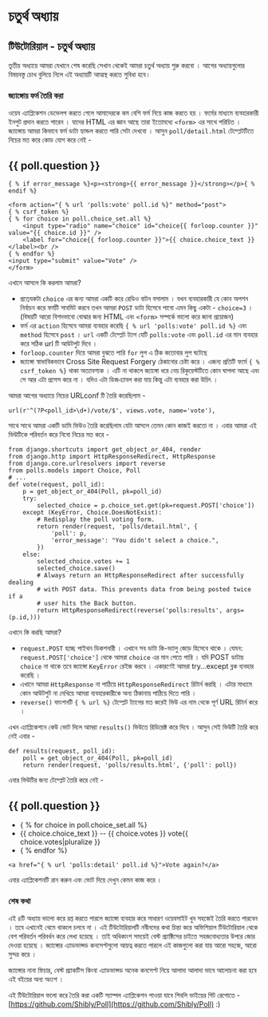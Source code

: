 # চতুর্থ অধ্যায়

## টিউটোরিয়াল - চতুর্থ অধ্যায়

তৃতীয় অধ্যায়ে আমরা যেখানে শেষ করেছি সেখান থেকেই আমরা চতুর্থ অধ্যায় শুরু করবো । আগের অধ্যায়গুলোর বিষয়বস্তু চোখ বুলিয়ে নিলে এই অধ্যায়টি আত্মস্থ করতে সুবিধা হবে।

### জ্যাঙ্গোয় ফর্ম তৈরি করা

ওয়েব এ্যাপ্লিকেশন ডেভেলপ করতে গেলে আমাদেরকে কম বেশি ফর্ম নিয়ে কাজ করতে হয় । ফর্মের মাধ্যমে ব্যবহারকারী ইনপুট প্রদান করতে পারেন । যাদের HTML এর জ্ঞান আছে তারা ইতোমধ্যে `<form>` এর সাথে পরিচিত । জ্যাঙ্গোয় আমরা কিভাবে ফর্ম ডাটা হ্যান্ডল করতে পারি সেটা দেখবো । আসুন `poll/detail.html` টেম্প্লেটটিতে নিচের মত করে কোড যোগ করে নেই -

## {{ poll.question }}

```text
{ % if error_message %}<p><strong>{{ error_message }}</strong></p>{ % endif %}

<form action="{ % url 'polls:vote' poll.id %}" method="post">
{ % csrf_token %}
{ % for choice in poll.choice_set.all %}
    <input type="radio" name="choice" id="choice{{ forloop.counter }}" value="{{ choice.id }}" />
    <label for="choice{{ forloop.counter }}">{{ choice.choice_text }}</label><br />
{ % endfor %}
<input type="submit" value="Vote" />
</form>
```

এখানে আসলে কি করলাম আমরা?

* প্রতে্যকটা `choice` এর জন্য আমরা একটি করে রেডিও বাটন বসালাম । যখন ব্যবহারকারী যে কোন অপশন নির্বাচন করে ফর্মটি সাবমিট করবে তখন আমরা `POST` ডাটা হিসেবে পাবো এমন কিছু একটা - `choice=3` । \(বিষয়টি আরো বিশদভাবো বোঝার জন্য HTML এবং `<form>` সম্পর্কে ভালো করে জানা প্রয়োজন\)
* ফর্ম এর `action` হিসেবে আমরা ব্যবহার করেছি `{ % url 'polls:vote' poll.id %}` এবং `method` হিসেবে `post` । `url` একটি টেম্প্লেট ট্যাগ যেটি `polls:vote` এবং `poll.id` এর মান ব্যবহার করে সঠিক url টি আউটপুট দিবে ।
* `forloop.counter` দিয়ে আমরা বুঝতে পারি `for` লুপ এ ঠিক কতোবার লুপ ঘটেছে
* জ্যাঙ্গো স্বাভাবিকভাবে Cross Site Request Forgery ঠেকানোর চেষ্টা করে । এজন্য প্রতিটি ফর্মে `{ % csrf_token %}` থাকা অত্যাবশ্যক । এটি না থাকলে জ্যাঙ্গো ধরে নেয় রিকুয়েস্টটিতে কোন ঘাপলা আছে এবং সে আর এটা প্রসেস করে না । যদিও এটা ডিজএ্যাবল করা যায় কিন্তু এটা ব্যবহার করা উচিৎ ।

আমরা আগের অধ্যায়ে নিচের URLconf টি তৈরি করেছিলাম -

```text
url(r'^(?P<poll_id>\d+)/vote/$', views.vote, name='vote'), 
```

সাথে সাথে আমরা একটি ডামি ভিউও তৈরি করেছিলাম যেটা আসলে তেমন কোন কাজই করতো না । এবার আমরা এই ভিউটিকে পরিবর্তন করে নিবো নিচের মত করে -

```text
from django.shortcuts import get_object_or_404, render
from django.http import HttpResponseRedirect, HttpResponse
from django.core.urlresolvers import reverse
from polls.models import Choice, Poll
# ...
def vote(request, poll_id):
    p = get_object_or_404(Poll, pk=poll_id)
    try:
        selected_choice = p.choice_set.get(pk=request.POST['choice'])
    except (KeyError, Choice.DoesNotExist):
        # Redisplay the poll voting form.
        return render(request, 'polls/detail.html', {
            'poll': p,
            'error_message': "You didn't select a choice.",
        })
    else:
        selected_choice.votes += 1
        selected_choice.save()
        # Always return an HttpResponseRedirect after successfully dealing
        # with POST data. This prevents data from being posted twice if a
        # user hits the Back button.
        return HttpResponseRedirect(reverse('polls:results', args=(p.id,)))
```

এখানে কি করছি আমরা?

* `request.POST` হচ্ছে পাইথন ডিকশনারী । এখানে সব ডাটা কি-ভ্যালু জোড় হিসেবে থাকে । যেমন: `request.POST['choice']` থেকে আমরা `choice` এর মান পেতে পারি । যদি POST ডাটায় `choice` না থাকে তবে জ্যাঙ্গো `KeyError` রেইজ করবে । একারণেই আমরা try…except ব্লক ব্যবহার করেছি । 
* এখানে আমরা `HttpResponse` না পাঠিয়ে `HttpResponseRedirect` রিটার্ন করছি । এটার মাধ্যমে কোন আউটপুট না দেখিয়ে আমরা ব্যবহারকারীকে অন্য ঠিকানায় পাঠিয়ে দিতে পারি ।
* `reverse()` ফাংশনটি `{ % url %}` টেম্প্লেট ট্যাগের মত করেই ভিউ এর নাম থেকে পূর্ণ URL রিটার্ন করে ।

এখন এ্যাপ্লিকেশনে কেউ ভোট দিলে আমরা `results()` ভিউতে রিডিরেক্ট করে দিবে । আসুন সেই ভিউটি তৈরি করে নেই এবার -

```text
def results(request, poll_id):
    poll = get_object_or_404(Poll, pk=poll_id)
    return render(request, 'polls/results.html', {'poll': poll})
```

এবার ভিউটির জন্য টেম্প্লেট তৈরি করে নেই -

## {{ poll.question }}

*  { % for choice in poll.choice\_set.all %}
* {{ choice.choice\_text }} -- {{ choice.votes }} vote{{ choice.votes\|pluralize }}
*  { % endfor %}

```text
<a href="{ % url 'polls:detail' poll.id %}">Vote again?</a>
```

এবার এ্যাপ্লিকেশনটি রান করুন এবং ভোট দিয়ে দেখুন কেমন কাজ করে ।

### শেষ কথা

এই ৪টি অধ্যায় ভালো করে রপ্ত করতে পারলে জ্যাঙ্গো ব্যবহার করে সাধারণ ওয়েবসাইট খুব সহজেই তৈরি করতে পারবেন । তবে এখানেই থেমে থাকলে চলবে না । এই টিউটোরিয়ালটি নবীনদের কথা চিন্তা করে অফিশিয়াল টিউটোরিয়াল থেকে বেশ পরিবর্তন পরিবর্ধন করে লেখা হয়েছে । তাই অধিকাংশ সময়েই বেস্ট প্র্যাক্টিসের চাইতে সহজবোধ্যতার উপরে জোর দেওয়া হয়েছে । জ্যাঙ্গোর এ্যাডভান্সড কনসেপ্টগুলো আয়ত্ব করতে পারলে এই কাজগুলো করা যায় আরো সহজে, আরো সুন্দর করে ।

জ্যাঙ্গোর নানা ফিচার, বেস্ট প্র্যাকটিস কিংবা এ্যাডভান্সড অনেক কনসেপ্ট নিয়ে আলাদা আলাদা ভাবে আলোচনা করা হবে এই বইয়ের অন্য অংশে ।

এই টিউটোরিয়াল ফলো করে তৈরি করা একটি স্যাম্পল এ্যাপ্লিকেশন পাওয়া যাবে শিবলি ভাইয়ের গিট রেপোতে - [https://github.com/Shibly/Poll](https://github.com/Shibly/Poll) :\)


